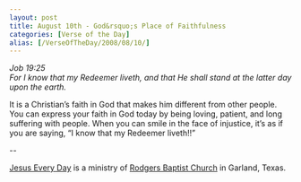 ```yaml
---
layout: post
title: August 10th - God&rsquo;s Place of Faithfulness
categories: [Verse of the Day]
alias: [/VerseOfTheDay/2008/08/10/]
---
```


_Job 19:25  
For I know that my Redeemer liveth, and that He shall stand at the
latter day upon the earth._

It is a Christian&rsquo;s faith in God that makes him different
from other people. You can express your faith in God today by being
loving, patient, and long suffering with people. When you can smile
in the face of injustice, it&rsquo;s as if you are saying, &ldquo;I
know that my Redeemer liveth!!&rdquo;

 --

<a href=http://jesuseveryday.net>Jesus Every Day</a> is a ministry of <a href=http://rodgersbaptist.net>Rodgers Baptist Church</a> in Garland, Texas.
